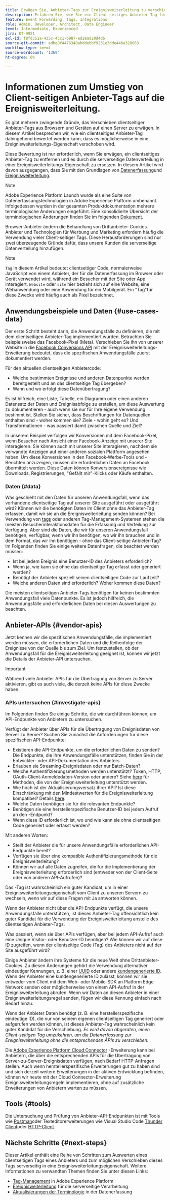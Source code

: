 ```yaml
---
title: Erwägen Sie, Anbieter-Tags zur Ereignisweiterleitung zu verschieben.
description: Erfahren Sie, wie Sie ein Client-seitiges Anbieter-Tag für die serverseitige Datenverteilung auswerten.
feature: Event Forwarding, Tags, Integrations
role: Admin, Developer, Architect, Data Engineer
level: Intermediate, Experienced
jira: KT-9921
exl-id: f8fd351a-435c-4cc1-b987-ed2ead20d4d6
source-git-commit: adbe8f4476340abddebbf9231e3dde44ba328063
workflow-type: tm+mt
source-wordcount: '1369'
ht-degree: 6%

---
```


# Informationen zum Umstieg von Client-seitigen Anbieter-Tags auf die Ereignisweiterleitung.

Es gibt mehrere zwingende Gründe, das Verschieben clientseitiger Anbieter-Tags aus Browsern und Geräten auf einen Server zu erwägen. In diesem Artikel besprechen wir, wie ein clientseitiges Anbieter-Tag dahingehend bewertet werden kann, dass es möglicherweise in eine Ereignisweiterleitungs-Eigenschaft verschoben wird.

Diese Bewertung ist nur erforderlich, wenn Sie erwägen, ein clientseitiges Anbieter-Tag zu entfernen und es durch die serverseitige Datenverteilung in einer Ereignisweiterleitungs-Eigenschaft zu ersetzen. In diesem Artikel wird davon ausgegangen, dass Sie mit den Grundlagen von [Datenerfassung](https://experienceleague.adobe.com/docs/data-collection.html)und [Ereignisweiterleitung](https://experienceleague.adobe.com/docs/experience-platform/tags/event-forwarding/overview.html).

>[!NOTE]
>
>Adobe Experience Platform Launch wurde als eine Suite von Datenerfassungstechnologien in Adobe Experience Platform umbenannt. Infolgedessen wurden in der gesamten Produktdokumentation mehrere terminologische Änderungen eingeführt. Eine konsolidierte Übersicht der terminologischen Änderungen finden Sie im folgenden [Dokument](https://experienceleague.adobe.com/docs/experience-platform/tags/term-updates.html?lang=de).

Browser-Anbieter ändern die Behandlung von Drittanbieter-Cookies. Anbieter und Technologien für Werbung und Marketing erfordern häufig die Verwendung vieler Client-seitiger Tags. Diese Herausforderungen sind nur zwei überzeugende Gründe dafür, dass unsere Kunden die serverseitige Datenverteilung hinzufügen.

>[!NOTE]
>
>`Tag` In diesem Artikel bedeutet clientseitiger Code, normalerweise JavaScript von einem Anbieter, der für die Datenerfassung im Browser oder Gerät verwendet wird, während ein Besucher mit der Site oder App interagiert. `Website` oder `site` hier bezieht sich auf eine Website, eine Webanwendung oder eine Anwendung für ein Mobilgerät. Ein &quot;Tag&quot;für diese Zwecke wird häufig auch als Pixel bezeichnet.

## Anwendungsbeispiele und Daten {#use-cases-data}

Der erste Schritt besteht darin, die Anwendungsfälle zu definieren, die mit dem clientseitigen Anbieter-Tag implementiert wurden. Betrachten Sie beispielsweise das Facebook-Pixel (Meta). Verschieben Sie ihn von unserer Website in die [Facebook Conversions API](https://exchange.adobe.com/apps/ec/105509/facebook-conversions-api-extension) mit der Ereignisweiterleitungs-Erweiterung bedeutet, dass die spezifischen Anwendungsfälle zuerst dokumentiert werden.

Für den aktuellen clientseitigen Anbietercode:

- Welche bestimmten Ereignisse und anderen Datenpunkte werden bereitgestellt und an das clientseitige Tag übergeben?
- Wann und wo erfolgt diese Datenübertragung?

Es ist hilfreich, eine Liste, Tabelle, ein Diagramm oder einen anderen Datensatz der Daten und Ereignisabfolge zu erstellen, um diese Auswertung zu dokumentieren - auch wenn sie nur für Ihre eigene Verwendung bestimmt ist. Stellen Sie sicher, dass Beschriftungen für Datenquellen enthalten sind - woher kommen sie? Ziele - wohin geht es? Und Transformationen - was passiert damit zwischen Quelle und Ziel?

In unserem Beispiel verfolgen wir Konversionen mit dem Facebook-Pixel, wenn Besucher nach Ansicht einer Facebook-Anzeige mit unserer Site interagieren. Sie können auch mit unserer Site interagieren, nachdem sie verwandte Anzeigen auf einer anderen sozialen Plattform angesehen haben. Um diese Konversionen in den Facebook-Werbe-Tools und -Berichten anzuzeigen, müssen die erforderlichen Daten an Facebook übermittelt werden. Diese Daten können Konversionsereignisse wie Downloads, Registrierungen, &quot;Gefällt mir&quot;-Klicks oder Käufe enthalten.

### Daten {#data}

Was geschieht mit den Daten für unseren Anwendungsfall, wenn das vorhandene clientseitige Tag auf unserer Site ausgeführt oder ausgeführt wird? Können wir die benötigten Daten im Client ohne das Anbieter-Tag erfassen, damit wir sie an die Ereignisweiterleitung senden können? Bei Verwendung von [tags](https://experienceleague.adobe.com/docs/experience-platform/tags/home.html?lang=de) oder anderen Tag-Management-Systemen stehen die meisten Besucherinteraktionsdaten für die Erfassung und Verteilung zur Verfügung. Aber sind die Daten, die wir für unseren Anwendungsfall benötigen, verfügbar, wenn wir ihn benötigen, wo wir ihn brauchen und in dem Format, das wir ihn benötigen - ohne das Client-seitige Anbieter-Tag? Im Folgenden finden Sie einige weitere Datenfragen, die beachtet werden müssen:

- Ist bei jedem Ereignis eine Benutzer-ID des Anbieters erforderlich?
- Wenn ja, wie kann sie ohne das clientseitige Tag erfasst oder generiert werden?
- Benötigt der Anbieter speziell seinen clientseitigen Code zur Laufzeit?
- Welche anderen Daten sind erforderlich? Woher kommen diese Daten?

Die meisten clientseitigen Anbieter-Tags benötigen für keinen bestimmten Anwendungsfall viele Datenpunkte. Es ist jedoch hilfreich, die Anwendungsfälle und erforderlichen Daten bei diesen Auswertungen zu beachten.

## Anbieter-APIs {#vendor-apis}

Jetzt kennen wir die spezifischen Anwendungsfälle, die implementiert werden müssen, die erforderlichen Daten und die Reihenfolge der Ereignisse von der Quelle bis zum Ziel. Um festzustellen, ob der Anwendungsfall für die Ereignisweiterleitung geeignet ist, können wir jetzt die Details der Anbieter-API untersuchen.

>[!IMPORTANT]
>
>Während viele Anbieter APIs für die Übertragung von Server zu Server aktivieren, gibt es auch viele, die derzeit keine APIs für diese Zwecke haben.

### APIs untersuchen {#investigate-apis}

Im Folgenden finden Sie einige Schritte, die wir durchführen können, um API-Endpunkte von Anbietern zu untersuchen.

Verfügt der Anbieter über APIs für die Übertragung von Ereignisdaten von Server zu Server? Suchen Sie zunächst die Anforderungen für diese spezifischen API-Endpunkte:

- Existieren die API-Endpunkte, um die erforderlichen Daten zu senden? Die Endpunkte, die Ihre Anwendungsfälle unterstützen, finden Sie in der Entwickler- oder API-Dokumentation des Anbieters.
- Erlauben sie Streaming-Ereignisdaten oder nur Batch-Daten?
- Welche Authentifizierungsmethoden werden unterstützt? Token, HTTP, OAuth-Client-Anmeldedaten-Version oder andere? Siehe [here](https://experienceleague.adobe.com/docs/experience-platform/tags/event-forwarding/secrets.html) für Methoden, die von der Ereignisweiterleitung unterstützt werden.
- Wie hoch ist der Aktualisierungsversatz ihrer API? Ist diese Einschränkung mit den Mindestwerten für die Ereignisweiterleitung kompatibel? Details [here](https://experienceleague.adobe.com/docs/experience-platform/tags/event-forwarding/secrets.html#:~:text=you%20can%20configure%20the%20Refresh%20Offset%20value%20for%20the%20secret).
- Welche Daten benötigen sie für die relevanten Endpunkte?
- Benötigen sie eine herstellerspezifische Benutzer-ID bei jedem Aufruf an den -Endpunkt?
- Wenn diese ID erforderlich ist, wo und wie kann sie ohne clientseitigen Code generiert oder erfasst werden?

Mit anderen Worten:

- Stellt der Anbieter die für unsere Anwendungsfälle erforderlichen API-Endpunkte bereit?
- Verfügen sie über eine kompatible Authentifizierungsmethode für die Ereignisweiterleitung?
- Können wir auf alle Daten zugreifen, die für die Implementierung der Ereignisweiterleitung erforderlich sind (entweder von der Client-Seite oder von anderen API-Aufrufen)?

Das -Tag ist wahrscheinlich ein guter Kandidat, um in einer Ereignisweiterleitungseigenschaft vom Client zu unseren Servern zu wechseln, wenn wir auf diese Fragen mit Ja antworten können.

Wenn der Anbieter nicht über die API-Endpunkte verfügt, die unsere Anwendungsfälle unterstützen, ist dieses Anbieter-Tag offensichtlich kein guter Kandidat für die Verwendung der Ereignisweiterleitung anstelle des clientseitigen Anbieter-Tags.

Was passiert, wenn sie über APIs verfügen, aber bei jedem API-Aufruf auch eine Unique Visitor- oder Benutzer-ID benötigen? Wie können wir auf diese ID zugreifen, wenn der clientseitige Code (Tag) des Anbieters nicht auf der Site ausgeführt wird?

Einige Anbieter ändern ihre Systeme für die neue Welt ohne Drittanbieter-Cookies. Zu diesen Änderungen gehört die Verwendung alternativer eindeutiger Kennungen, z. B. einer [UUID](https://developer.mozilla.org/en-US/docs/Glossary/UUID) oder andere [kundengenerierte ID](https://experienceleague.adobe.com/docs/experience-platform/edge/identity/first-party-device-ids.html). Wenn der Anbieter eine kundengenerierte ID zulässt, können wir sie entweder vom Client mit dem Web- oder Mobile-SDK an Platform Edge Network senden oder möglicherweise von einem API-Aufruf in der Ereignisweiterleitung abrufen. Wenn wir Daten an diesen Anbieter in einer Ereignisweiterleitungsregel senden, fügen wir diese Kennung einfach nach Bedarf hinzu.

Wenn der Anbieter Daten benötigt (z. B. eine herstellerspezifische eindeutige ID), die nur von seinem eigenen clientseitigen Tag generiert oder aufgerufen werden können, ist dieses Anbieter-Tag wahrscheinlich kein guter Kandidat für die Verschiebung. _Es wird davon abgeraten, einen Client-seitigen Tag umzukehren, um die Datenerfassung zur Ereignisweiterleitung ohne die entsprechenden APIs zu verschieben._

Die [Adobe Experience Platform Cloud Connector](https://experienceleague.adobe.com/docs/experience-platform/tags/extensions/adobe/cloud-connector/overview.html) -Erweiterung kann bei Anbietern, die über die entsprechenden APIs für die Übertragung von Server-zu-Server-Ereignisdaten verfügen, nach Bedarf HTTP-Anfragen stellen. Auch wenn herstellerspezifische Erweiterungen gut zu haben sind und sich derzeit weitere Erweiterungen in der aktiven Entwicklung befinden, können wir heute mit der Cloud Connector-Erweiterung Ereignisweiterleitungsregeln implementieren, ohne auf zusätzliche Erweiterungen von Anbietern warten zu müssen.

## Tools {#tools}

Die Untersuchung und Prüfung von Anbieter-API-Endpunkten ist mit Tools wie [Postman](https://www.postman.com/)oder Texteditorerweiterungen wie Visual Studio Code [Thunder Client](https://marketplace.visualstudio.com/items?itemName=rangav.vscode-thunder-client)oder [HTTP-Client](https://marketplace.visualstudio.com/items?itemName=mkloubert.vscode-http-client).

## Nächste Schritte {#next-steps}

Dieser Artikel enthält eine Reihe von Schritten zum Auswerten eines clientseitigen Tags eines Anbieters und zum möglichen Verschieben dieses Tags serverseitig in eine Ereignisweiterleitungseigenschaft. Weitere Informationen zu verwandten Themen finden Sie unter diesen Links:

- [Tag-Management](https://experienceleague.adobe.com/docs/experience-platform/tags/home.html?lang=de) in Adobe Experience Platform
- [Ereignisweiterleitung](https://experienceleague.adobe.com/docs/experience-platform/tags/event-forwarding/overview.html) für die serverseitige Verarbeitung
- [Aktualisierungen der Terminologie](https://experienceleague.adobe.com/docs/experience-platform/tags/term-updates.html?lang=de) in der Datenerfassung
